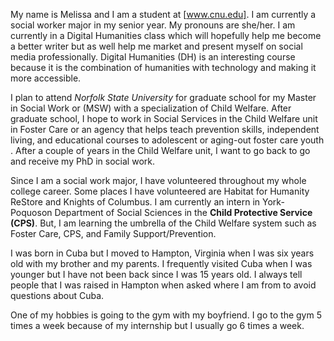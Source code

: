 My name is Melissa and I am a student at [www.cnu.edu]. I am currently a social worker major in my senior year. My pronouns are she/her. I am currently in a Digital Humanities class which will hopefully help me become a better writer but as well help me market and present myself on social media professionally. Digital Humanities (DH) is an interesting course because it is the combination of humanities with technology and making it more accessible. 

I plan to attend _Norfolk State University_ for graduate school for my Master in Social Work or (MSW) with a specialization of Child Welfare. After graduate school, I hope to work in Social Services in the Child Welfare unit in Foster Care or an agency that helps teach prevention skills, independent living, and educational courses to adolescent or aging-out foster care youth . After a couple of years in the Child Welfare unit, I want to go back to go and receive my PhD in social work. 

Since I am a social work major, I have volunteered throughout my whole college career. Some places I have volunteered are Habitat for Humanity ReStore and Knights of Columbus. I am currently an intern in York-Poquoson Department of Social Sciences in the **Child Protective Service (CPS)**. But, I am learning the umbrella of the Child Welfare system such as Foster Care, CPS, and Family Support/Prevention.

I was born in Cuba but I moved to Hampton, Virginia when I was six years old with my brother and my parents. I frequently visited Cuba when I was younger but I have not been back since I was 15 years old. I always tell people that I was raised in Hampton when asked where I am from to avoid questions about Cuba. 

One of my hobbies is going to the gym with my boyfriend. I go to the gym 5 times a week because of my internship but I usually go 6 times a week. 


